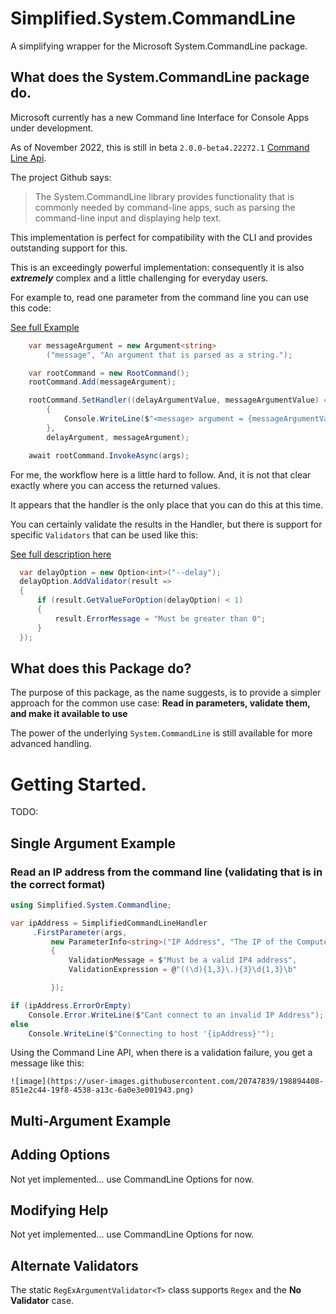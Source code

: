 # Simplified.System.CommandLine
A simplifying wrapper for the Microsoft System.CommandLine package.

## What does the System.CommandLine package do.

Microsoft currently has a new Command line Interface for Console Apps under development.

As of November 2022, this is still in beta `2.0.0-beta4.22272.1` [Command Line Api](https://github.com/dotnet/command-line-api).

The project Github says:

> The System.CommandLine library provides functionality that is commonly needed by command-line apps, such as parsing the command-line input and displaying help text.

This implementation is perfect for compatibility with the CLI and provides outstanding support for this.

This is an exceedingly powerful implementation: consequently it is also  __*extremely*__ complex and a little challenging for everyday users.

For example to, read one parameter from the command line you can use this code:

[See full Example](https://learn.microsoft.com/en-us/dotnet/standard/commandline/define-commands#define-arguments)

```c#
    var messageArgument = new Argument<string>
        ("message", "An argument that is parsed as a string.");

    var rootCommand = new RootCommand();
    rootCommand.Add(messageArgument);

    rootCommand.SetHandler((delayArgumentValue, messageArgumentValue) =>
        {
            Console.WriteLine($"<message> argument = {messageArgumentValue}");
        },
        delayArgument, messageArgument);

    await rootCommand.InvokeAsync(args);
```

For me, the workflow here is a little hard to follow.  And, it is not that clear exactly where you can access the returned values.

It appears that the handler is the only place that you can do this at this time.

You can certainly validate the results in the Handler, but there is support for specific `Validators` that can be used like this:

[See full description here](https://learn.microsoft.com/en-us/dotnet/standard/commandline/define-commands#define-arguments)

```c#
  var delayOption = new Option<int>("--delay");
  delayOption.AddValidator(result =>
  {
      if (result.GetValueForOption(delayOption) < 1)
      {
          result.ErrorMessage = "Must be greater than 0";
      }
  });
```

## What does this Package do?

The purpose of this package, as the name suggests, is to provide a simpler approach for the common use case: __**Read in parameters, validate them, and make it available to use**__

The power of the underlying `System.CommandLine` is still available for more advanced handling.


# Getting Started.

TODO: <nuget package>

## Single Argument Example
### Read an IP address from the command line (validating that is in the correct format)
    

```c#
using Simplified.System.Commandline;

var ipAddress = SimplifiedCommandLineHandler
     .FirstParameter(args,
         new ParameterInfo<string>("IP Address", "The IP of the Computer to connect to.")
         {
             ValidationMessage = $"Must be a valid IP4 address",
             ValidationExpression = @"((\d){1,3}\.){3}\d{1,3}\b"

         });

if (ipAddress.ErrorOrEmpty)
    Console.Error.WriteLine($"Cant connect to an invalid IP Address");
else
    Console.WriteLine($"Connecting to host '{ipAddress}'");

```
Using the Command Line API, when there is a validation failure, you get a message like this:
    
    ![image](https://user-images.githubusercontent.com/20747839/198894408-851e2c44-19f8-4538-a13c-6a0e3e001943.png)

## Multi-Argument Example

## Adding Options 
Not yet implemented... use CommandLine Options for now.
    
## Modifying Help
Not yet implemented... use CommandLine Options for now.
   
## Alternate Validators 
The static `RegExArgumentValidator<T>` class supports `Regex` and the __No Validator__ case. 
    




